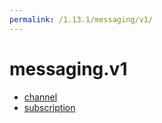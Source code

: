 ```yaml
---
permalink: /1.13.1/messaging/v1/
---
```


# messaging.v1



* [channel](channel.md)
* [subscription](subscription.md)